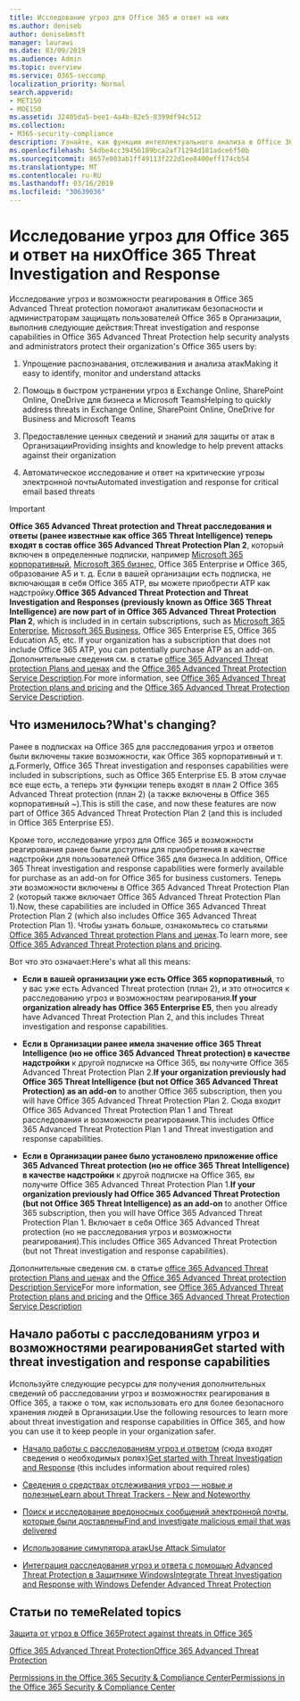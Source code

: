 ```yaml
---
title: Исследование угроз для Office 365 и ответ на них
ms.author: deniseb
author: denisebmsft
manager: laurawi
ms.date: 03/09/2019
ms.audience: Admin
ms.topic: overview
ms.service: O365-seccomp
localization_priority: Normal
search.appverid:
- MET150
- MOE150
ms.assetid: 32405da5-bee1-4a4b-82e5-8399df94c512
ms.collection:
- M365-security-compliance
description: Узнайте, как функции интеллектуального анализа в Office 365 Advanced Threat protection помогают находить угрозы в Организации, отвечать на вредоносные программы, фишингы и другие атаки, обнаруженные в Office 365 от вашего имени, и искать угрозу показател.
ms.openlocfilehash: 54dbe4cc39456189bca2af71294d181adce6f50b
ms.sourcegitcommit: 8657e003ab1ff49113f222d1ee8400eff174cb54
ms.translationtype: MT
ms.contentlocale: ru-RU
ms.lasthandoff: 03/16/2019
ms.locfileid: "30639036"
---
```

# <a name="office-365-threat-investigation-and-response"></a><span data-ttu-id="9e6b2-103">Исследование угроз для Office 365 и ответ на них</span><span class="sxs-lookup"><span data-stu-id="9e6b2-103">Office 365 Threat Investigation and Response</span></span>

<span data-ttu-id="9e6b2-104">Исследование угроз и возможности реагирования в Office 365 Advanced Threat protection помогают аналитикам безопасности и администраторам защищать пользователей Office 365 в Организации, выполнив следующие действия:</span><span class="sxs-lookup"><span data-stu-id="9e6b2-104">Threat investigation and response capabilities in Office 365 Advanced Threat Protection help security analysts and administrators protect their organization's Office 365 users by:</span></span>
  
1. <span data-ttu-id="9e6b2-105">Упрощение распознавания, отслеживания и анализа атак</span><span class="sxs-lookup"><span data-stu-id="9e6b2-105">Making it easy to identify, monitor and understand attacks</span></span>
    
2. <span data-ttu-id="9e6b2-106">Помощь в быстром устранении угроз в Exchange Online, SharePoint Online, OneDrive для бизнеса и Microsoft Teams</span><span class="sxs-lookup"><span data-stu-id="9e6b2-106">Helping to quickly address threats in Exchange Online, SharePoint Online, OneDrive for Business and Microsoft Teams</span></span>
    
3. <span data-ttu-id="9e6b2-107">Предоставление ценных сведений и знаний для защиты от атак в Организации</span><span class="sxs-lookup"><span data-stu-id="9e6b2-107">Providing insights and knowledge to help prevent attacks against their organization</span></span>

4. <span data-ttu-id="9e6b2-108">Автоматическое исследование и ответ на критические угрозы электронной почты</span><span class="sxs-lookup"><span data-stu-id="9e6b2-108">Automated investigation and response for critical email based threats</span></span>
    
> [!IMPORTANT]
> <span data-ttu-id="9e6b2-109">**Office 365 Advanced Threat protection and Threat расследования и ответы (ранее известные как office 365 Threat Intelligence) теперь входят в состав office 365 Advanced Threat Protection Plan 2**, который включен в определенные подписки, например [ Microsoft 365 корпоративный](https://www.microsoft.com/microsoft-365/enterprise/home), [Microsoft 365 бизнес](https://www.microsoft.com/microsoft-365/business), Office 365 Enterprise и Office 365, образование A5 и т. д. Если в вашей организации есть подписка, не включающая в себя Office 365 ATP, вы можете приобрести ATP как надстройку.</span><span class="sxs-lookup"><span data-stu-id="9e6b2-109">**Office 365 Advanced Threat Protection and Threat Investigation and Responses (previously known as Office 365 Threat Intelligence) are now part of in Office 365 Advanced Threat Protection Plan 2**, which is included in in certain subscriptions, such as [Microsoft 365 Enterprise](https://www.microsoft.com/microsoft-365/enterprise/home), [Microsoft 365 Business](https://www.microsoft.com/microsoft-365/business), Office 365 Enterprise E5, Office 365 Education A5, etc. If your organization has a subscription that does not include Office 365 ATP, you can potentially purchase ATP as an add-on.</span></span> <span data-ttu-id="9e6b2-110">Дополнительные сведения см. в статье [office 365 Advanced Threat protection Plans and ценах](https://products.office.com/exchange/advance-threat-protection) and the [Office 365 Advanced Threat Protection Service Description](https://docs.microsoft.com/office365/servicedescriptions/office-365-advanced-threat-protection-service-description#whats-new-in-office-365-advanced-threat-protection-atp).</span><span class="sxs-lookup"><span data-stu-id="9e6b2-110">For more information, see [Office 365 Advanced Threat Protection plans and pricing](https://products.office.com/exchange/advance-threat-protection) and the [Office 365 Advanced Threat Protection Service Description](https://docs.microsoft.com/office365/servicedescriptions/office-365-advanced-threat-protection-service-description#whats-new-in-office-365-advanced-threat-protection-atp).</span></span> 
  
## <a name="whats-changing"></a><span data-ttu-id="9e6b2-111">Что изменилось?</span><span class="sxs-lookup"><span data-stu-id="9e6b2-111">What's changing?</span></span>

<span data-ttu-id="9e6b2-112">Ранее в подписках на Office 365 для расследования угроз и ответов были включены такие возможности, как Office 365 корпоративный и т. д.</span><span class="sxs-lookup"><span data-stu-id="9e6b2-112">Formerly, Office 365 Threat investigation and responses capabilities were included in subscriptions, such as Office 365 Enterprise E5.</span></span> <span data-ttu-id="9e6b2-113">В этом случае все еще есть, а теперь эти функции теперь входят в план 2 Office 365 Advanced Threat protection (план 2) (а также включены в Office 365 корпоративный ~).</span><span class="sxs-lookup"><span data-stu-id="9e6b2-113">This is still the case, and now these features are now part of Office 365 Advanced Threat Protection Plan 2 (and this is included in Office 365 Enterprise E5).</span></span> 

<span data-ttu-id="9e6b2-114">Кроме того, исследование угроз для Office 365 и возможности реагирования ранее были доступны для приобретения в качестве надстройки для пользователей Office 365 для бизнеса.</span><span class="sxs-lookup"><span data-stu-id="9e6b2-114">In addition, Office 365 Threat investigation and response capabilities were formerly available for purchase as an add-on for Office 365 for business customers.</span></span> <span data-ttu-id="9e6b2-115">Теперь эти возможности включены в Office 365 Advanced Threat Protection Plan 2 (который также включает Office 365 Advanced Threat Protection Plan 1).</span><span class="sxs-lookup"><span data-stu-id="9e6b2-115">Now, these capabilities are included in Office 365 Advanced Threat Protection Plan 2 (which also includes Office 365 Advanced Threat Protection Plan 1).</span></span> <span data-ttu-id="9e6b2-116">Чтобы узнать больше, ознакомьтесь со статьями [Office 365 Advanced Threat protection Plans and ценах](https://products.office.com/exchange/advance-threat-protection).</span><span class="sxs-lookup"><span data-stu-id="9e6b2-116">To learn more, see [Office 365 Advanced Threat Protection plans and pricing](https://products.office.com/exchange/advance-threat-protection).</span></span>

<span data-ttu-id="9e6b2-117">Вот что это означает:</span><span class="sxs-lookup"><span data-stu-id="9e6b2-117">Here's what all this means:</span></span>

- <span data-ttu-id="9e6b2-118">**Если в вашей организации уже есть Office 365 корпоративный**, то у вас уже есть Advanced Threat protection (план 2), и это относится к расследованию угроз и возможностям реагирования.</span><span class="sxs-lookup"><span data-stu-id="9e6b2-118">**If your organization already has Office 365 Enterprise E5**, then you already have Advanced Threat Protection Plan 2, and this includes Threat investigation and response capabilities.</span></span>

- <span data-ttu-id="9e6b2-119">**Если в Организации ранее имела значение office 365 Threat Intelligence (но не office 365 Advanced Threat protection) в качестве надстройки** к другой подписке на Office 365, вы получите Office 365 Advanced Threat Protection Plan 2.</span><span class="sxs-lookup"><span data-stu-id="9e6b2-119">**If your organization previously had Office 365 Threat Intelligence (but not Office 365 Advanced Threat Protection) as an add-on** to another Office 365 subscription, then you will have Office 365 Advanced Threat Protection Plan 2.</span></span> <span data-ttu-id="9e6b2-120">Сюда входит Office 365 Advanced Threat Protection Plan 1 and Threat расследования и возможности реагирования.</span><span class="sxs-lookup"><span data-stu-id="9e6b2-120">This includes Office 365 Advanced Threat Protection Plan 1 and Threat investigation and response capabilities.</span></span> 

- <span data-ttu-id="9e6b2-121">**Если в Организации ранее было установлено приложение office 365 Advanced Threat protection (но не office 365 Threat Intelligence) в качестве надстройки** к другой подписке на Office 365, вы получите Office 365 Advanced Threat Protection Plan 1.</span><span class="sxs-lookup"><span data-stu-id="9e6b2-121">**If your organization previously had Office 365 Advanced Threat Protection (but not Office 365 Threat Intelligence) as an add-on** to another Office 365 subscription, then you will have Office 365 Advanced Threat Protection Plan 1.</span></span> <span data-ttu-id="9e6b2-122">Включает в себя Office 365 Advanced Threat protection (но не расследования угроз и возможности реагирования).</span><span class="sxs-lookup"><span data-stu-id="9e6b2-122">This includes Office 365 Advanced Threat Protection (but not Threat investigation and response capabilities).</span></span>

<span data-ttu-id="9e6b2-123">Дополнительные сведения см. в статье [office 365 Advanced Threat protection Plans and ценах](https://products.office.com/exchange/advance-threat-protection) and the [Office 365 Advanced Threat protection Description Service](https://docs.microsoft.com/office365/servicedescriptions/office-365-advanced-threat-protection-service-description#whats-new-in-office-365-advanced-threat-protection-atp)</span><span class="sxs-lookup"><span data-stu-id="9e6b2-123">For more information, see [Office 365 Advanced Threat Protection plans and pricing](https://products.office.com/exchange/advance-threat-protection) and the [Office 365 Advanced Threat Protection Service Description](https://docs.microsoft.com/office365/servicedescriptions/office-365-advanced-threat-protection-service-description#whats-new-in-office-365-advanced-threat-protection-atp)</span></span>

## <a name="get-started-with-threat-investigation-and-response-capabilities"></a><span data-ttu-id="9e6b2-124">Начало работы с расследованиям угроз и возможностями реагирования</span><span class="sxs-lookup"><span data-stu-id="9e6b2-124">Get started with threat investigation and response capabilities</span></span>

<span data-ttu-id="9e6b2-125">Используйте следующие ресурсы для получения дополнительных сведений об расследовании угроз и возможностях реагирования в Office 365, а также о том, как использовать его для более безопасного хранения людей в Организации.</span><span class="sxs-lookup"><span data-stu-id="9e6b2-125">Use the following resources to learn more about threat investigation and response capabilities in Office 365, and how you can use it to keep people in your organization safer.</span></span>
  
- <span data-ttu-id="9e6b2-126">[Начало работы с расследованиям угроз и ответом](get-started-with-ti.md) (сюда входят сведения о необходимых ролях)</span><span class="sxs-lookup"><span data-stu-id="9e6b2-126">[Get started with Threat Investigation and Response](get-started-with-ti.md) (this includes information about required roles)</span></span> 
    
- [<span data-ttu-id="9e6b2-127">Сведения о средствах отслеживания угроз — новые и полезные</span><span class="sxs-lookup"><span data-stu-id="9e6b2-127">Learn about Threat Trackers - New and Noteworthy</span></span>](threat-trackers.md)
    
- [<span data-ttu-id="9e6b2-128">Поиск и исследование вредоносных сообщений электронной почты, которые были доставлены</span><span class="sxs-lookup"><span data-stu-id="9e6b2-128">Find and investigate malicious email that was delivered</span></span>](investigate-malicious-email-that-was-delivered.md)
    
- [<span data-ttu-id="9e6b2-129">Использование симулятора атак</span><span class="sxs-lookup"><span data-stu-id="9e6b2-129">Use Attack Simulator</span></span>](attack-simulator.md)
    
- [<span data-ttu-id="9e6b2-130">Интеграция расследования угроз и ответа с помощью Advanced Threat Protection в Защитнике Windows</span><span class="sxs-lookup"><span data-stu-id="9e6b2-130">Integrate Threat Investigation and Response with Windows Defender Advanced Threat Protection</span></span>](integrate-office-365-ti-with-wdatp.md)
    
## <a name="related-topics"></a><span data-ttu-id="9e6b2-131">Статьи по теме</span><span class="sxs-lookup"><span data-stu-id="9e6b2-131">Related topics</span></span>

[<span data-ttu-id="9e6b2-132">Защита от угроз в Office 365</span><span class="sxs-lookup"><span data-stu-id="9e6b2-132">Protect against threats in Office 365</span></span>](protect-against-threats.md)
  
[<span data-ttu-id="9e6b2-133">Office 365 Advanced Threat Protection</span><span class="sxs-lookup"><span data-stu-id="9e6b2-133">Office 365 Advanced Threat Protection</span></span>](office-365-atp.md)
  
[<span data-ttu-id="9e6b2-134">Permissions in the Office 365 Security &amp; Compliance Center</span><span class="sxs-lookup"><span data-stu-id="9e6b2-134">Permissions in the Office 365 Security &amp; Compliance Center</span></span>](permissions-in-the-security-and-compliance-center.md)
 
